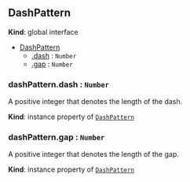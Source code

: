 ## DashPattern
**Kind**: global interface  

<a name="DashPattern"></a>
* [DashPattern](#DashPattern)
    * [.dash](#DashPattern+dash) : <code>Number</code>
    * [.gap](#DashPattern+gap) : <code>Number</code>

<a name="DashPattern+dash"></a>
### dashPattern.dash : <code>Number</code>
A positive integer that denotes the length of the dash.

**Kind**: instance property of [<code>DashPattern</code>](#DashPattern)

<a name="DashPattern+gap"></a>
### dashPattern.gap : <code>Number</code>
A positive integer that denotes the length of the gap.

**Kind**: instance property of [<code>DashPattern</code>](#DashPattern)
